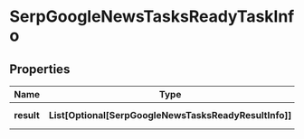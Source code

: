 # SerpGoogleNewsTasksReadyTaskInfo


## Properties

| Name | Type | Description | Notes |
|------------ | ------------- | ------------- | -------------|
**result** | **List[Optional[SerpGoogleNewsTasksReadyResultInfo]]** | array of results |[optional]|